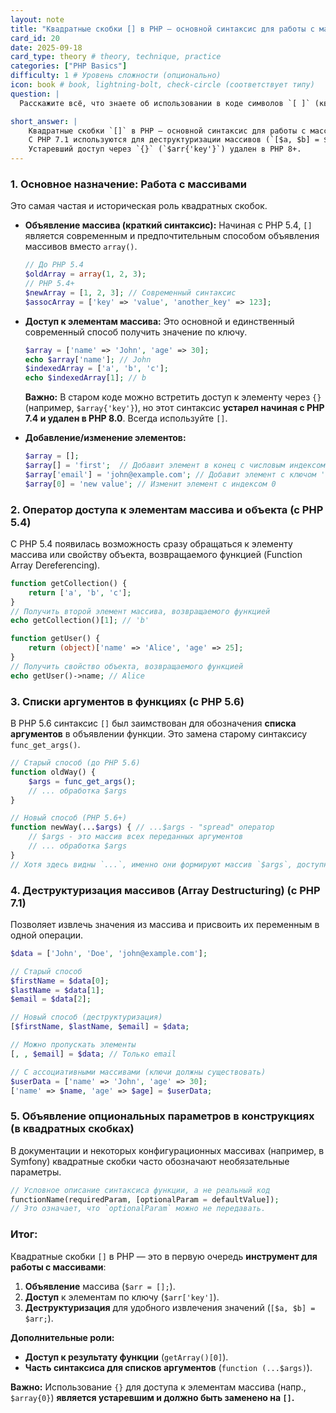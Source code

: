 ```yaml
---
layout: note
title: "Квадратные скобки [] в PHP — основной синтаксис для работы с массивами"
card_id: 20
date: 2025-09-18
card_type: theory # theory, technique, practice
categories: ["PHP Basics"]
difficulty: 1 # Уровень сложности (опционально)
icon: book # book, lightning-bolt, check-circle (соответствует типу)
question: |
  Расскажите всё, что знаете об использовании в коде символов `[ ]` (квадратные скобки).

short_answer: |
    Квадратные скобки `[]` в PHP — основной синтаксис для работы с массивами: объявление (`$arr = [];`), доступ к элементу (`$arr['key']`), добавление (`$arr[] = value`).
    С PHP 7.1 используются для деструктуризации массивов (`[$a, $b] = $arr`). С PHP 5.6 — для доступа к элементу, возвращаемому функцией (`getArray()[0]`).
    Устаревший доступ через `{}` (`$arr{'key'}`) удален в PHP 8+.
---
```

### 1. Основное назначение: Работа с массивами

Это самая частая и историческая роль квадратных скобок.

*   **Объявление массива (краткий синтаксис):**
    Начиная с PHP 5.4, `[]` является современным и предпочтительным способом объявления массивов вместо `array()`.
    ```php
    // До PHP 5.4
    $oldArray = array(1, 2, 3);
    // PHP 5.4+
    $newArray = [1, 2, 3]; // Современный синтаксис
    $assocArray = ['key' => 'value', 'another_key' => 123];
    ```

*   **Доступ к элементам массива:**
    Это основной и единственный современный способ получить значение по ключу.
    ```php
    $array = ['name' => 'John', 'age' => 30];
    echo $array['name']; // John
    $indexedArray = ['a', 'b', 'c'];
    echo $indexedArray[1]; // b
    ```
    **Важно:** В старом коде можно встретить доступ к элементу через `{}` (например, `$array{'key'}`), но этот синтаксис **устарел начиная с PHP 7.4 и удален в PHP 8.0**. Всегда используйте `[]`.

*   **Добавление/изменение элементов:**
    ```php
    $array = [];
    $array[] = 'first';  // Добавит элемент в конец с числовым индексом 0
    $array['email'] = 'john@example.com'; // Добавит элемент с ключом 'email'
    $array[0] = 'new value'; // Изменит элемент с индексом 0
    ```

### 2. Оператор доступа к элементам массива и объекта (с PHP 5.4)

С PHP 5.4 появилась возможность сразу обращаться к элементу массива или свойству объекта, возвращаемого функцией (Function Array Dereferencing).

```php
function getCollection() {
    return ['a', 'b', 'c'];
}
// Получить второй элемент массива, возвращаемого функцией
echo getCollection()[1]; // 'b'

function getUser() {
    return (object)['name' => 'Alice', 'age' => 25];
}
// Получить свойство объекта, возвращаемого функцией
echo getUser()->name; // Alice
```

### 3. Списки аргументов в функциях (с PHP 5.6)

В PHP 5.6 синтаксис `[]` был заимствован для обозначения **списка аргументов** в объявлении функции. Это замена старому синтаксису `func_get_args()`.

```php
// Старый способ (до PHP 5.6)
function oldWay() {
    $args = func_get_args();
    // ... обработка $args
}

// Новый способ (PHP 5.6+)
function newWay(...$args) { // ...$args - "spread" оператор
    // $args - это массив всех переданных аргументов
    // ... обработка $args
}
// Хотя здесь видны `...`, именно они формируют массив `$args`, доступный через `[]`.
```

### 4. Деструктуризация массивов (Array Destructuring) (с PHP 7.1)

Позволяет извлечь значения из массива и присвоить их переменным в одной операции.

```php
$data = ['John', 'Doe', 'john@example.com'];

// Старый способ
$firstName = $data[0];
$lastName = $data[1];
$email = $data[2];

// Новый способ (деструктуризация)
[$firstName, $lastName, $email] = $data;

// Можно пропускать элементы
[, , $email] = $data; // Только email

// С ассоциативными массивами (ключи должны существовать)
$userData = ['name' => 'John', 'age' => 30];
['name' => $name, 'age' => $age] = $userData;
```

### 5. Объявление опциональных параметров в конструкциях (в квадратных скобках)

В документации и некоторых конфигурационных массивах (например, в Symfony) квадратные скобки часто обозначают необязательные параметры.

```php
// Условное описание синтаксиса функции, а не реальный код
functionName(requiredParam, [optionalParam = defaultValue]);
// Это означает, что `optionalParam` можно не передавать.
```

### Итог:

Квадратные скобки `[]` в PHP — это в первую очередь **инструмент для работы с массивами**:
1.  **Объявление** массива (`$arr = [];`).
2.  **Доступ** к элементам по ключу (`$arr['key']`).
3.  **Деструктуризация** для удобного извлечения значений (`[$a, $b] = $arr;`).

**Дополнительные роли:**
*   **Доступ к результату функции** (`getArray()[0]`).
*   **Часть синтаксиса для списков аргументов** (`function (...$args)`).

**Важно:** Использование `{}` для доступа к элементам массива (напр., `$array{0}`) **является устаревшим и должно быть заменено на `[]`.**
